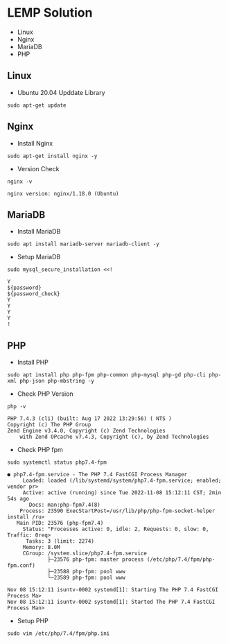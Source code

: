 # LEMP Solution
- Linux
- Nginx
- MariaDB
- PHP

## Linux
- Ubuntu 20.04 Upddate Library
```shell
sudo apt-get update
```

## Nginx
- Install Nginx
```shell
sudo apt-get install nginx -y
```
- Version Check
```shell
nginx -v
```
```shell
nginx version: nginx/1.18.0 (Ubuntu)
```

## MariaDB
- Install MariaDB
```shell
sudo apt install mariadb-server mariadb-client -y
```
- Setup MariaDB
```shell
sudo mysql_secure_installation <<!

Y
${password}
${password_check}
Y
Y
Y
Y
!
```

## PHP
- Install PHP
```shell
sudo apt install php php-fpm php-common php-mysql php-gd php-cli php-xml php-json php-mbstring -y
```
- Check PHP Version
```shell
php -v
```
```shell
PHP 7.4.3 (cli) (built: Aug 17 2022 13:29:56) ( NTS )
Copyright (c) The PHP Group
Zend Engine v3.4.0, Copyright (c) Zend Technologies
    with Zend OPcache v7.4.3, Copyright (c), by Zend Technologies
```
- Check PHP fpm
```shell
sudo systemctl status php7.4-fpm
```
```shell
● php7.4-fpm.service - The PHP 7.4 FastCGI Process Manager
     Loaded: loaded (/lib/systemd/system/php7.4-fpm.service; enabled; vendor pr>
     Active: active (running) since Tue 2022-11-08 15:12:11 CST; 2min 54s ago
       Docs: man:php-fpm7.4(8)
    Process: 23590 ExecStartPost=/usr/lib/php/php-fpm-socket-helper install /ru>
   Main PID: 23576 (php-fpm7.4)
     Status: "Processes active: 0, idle: 2, Requests: 0, slow: 0, Traffic: 0req>
      Tasks: 3 (limit: 2274)
     Memory: 8.0M
     CGroup: /system.slice/php7.4-fpm.service
             ├─23576 php-fpm: master process (/etc/php/7.4/fpm/php-fpm.conf)
             ├─23588 php-fpm: pool www
             └─23589 php-fpm: pool www

Nov 08 15:12:11 isuntv-0002 systemd[1]: Starting The PHP 7.4 FastCGI Process Ma>
Nov 08 15:12:11 isuntv-0002 systemd[1]: Started The PHP 7.4 FastCGI Process Man>
```
- Setup PHP
```shell
sudo vim /etc/php/7.4/fpm/php.ini
```
